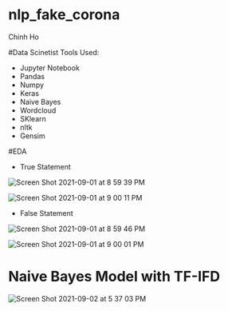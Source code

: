 # nlp_fake_corona

Chinh Ho

#Data Scinetist Tools Used:
- Jupyter Notebook
- Pandas
- Numpy
- Keras
- Naive Bayes
- Wordcloud
- SKlearn
- nltk
- Gensim

#EDA
- True Statement

![Screen Shot 2021-09-01 at 8 59 39 PM](https://user-images.githubusercontent.com/72099238/131769326-a009227f-3779-488f-9c88-000449421ea6.png)

![Screen Shot 2021-09-01 at 9 00 11 PM](https://user-images.githubusercontent.com/72099238/131769384-fe0f5740-6d79-438e-9abc-b4a10c85387d.png)

- False Statement

![Screen Shot 2021-09-01 at 8 59 46 PM](https://user-images.githubusercontent.com/72099238/131769378-74e3d5ab-6645-448d-a23b-a5d7bccbb5b5.png)

![Screen Shot 2021-09-01 at 9 00 01 PM](https://user-images.githubusercontent.com/72099238/131769328-351c65cb-77c8-4c0d-9bc2-83356a42be14.png)


# Naive Bayes Model with TF-IFD

![Screen Shot 2021-09-02 at 5 37 03 PM](https://user-images.githubusercontent.com/72099238/131924883-e2bc8dbc-f1a8-41ca-a91f-ec22d403f2fa.png)

